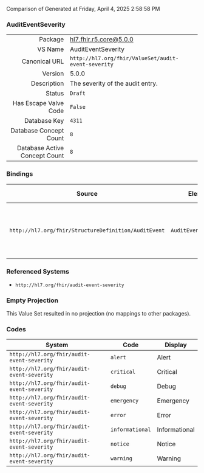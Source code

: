 Comparison of 
Generated at Friday, April 4, 2025 2:58:58 PM

### AuditEventSeverity

|      |     |
| ---: | --- |
| Package | hl7.fhir.r5.core@5.0.0 |
| VS Name | AuditEventSeverity |
| Canonical URL | `http://hl7.org/fhir/ValueSet/audit-event-severity` |
| Version | 5.0.0 |
| Description | The severity of the audit entry. |
| Status | `Draft` |
| Has Escape Valve Code | `False` |
| Database Key | `4311` |
| Database Concept Count | `8` |
| Database Active Concept Count | `8` |
### Bindings

| Source | Element | Binding | Strength | Element Short |
| ------ | ------- | ------- | -------- | ------------- |
| `http://hl7.org/fhir/StructureDefinition/AuditEvent` | `AuditEvent.severity` | `http://hl7.org/fhir/ValueSet/audit-event-severity\|5.0.0` | `Required` | emergency \| alert \| critical \| error \| warning \| notice \| informational \| debug |

### Referenced Systems

* `http://hl7.org/fhir/audit-event-severity`
### Empty Projection

This Value Set resulted in no projection (no mappings to other packages).

### Codes

| System | Code | Display |
| ------ | ---- | ------- |
| `http://hl7.org/fhir/audit-event-severity` | `alert` | Alert |
| `http://hl7.org/fhir/audit-event-severity` | `critical` | Critical |
| `http://hl7.org/fhir/audit-event-severity` | `debug` | Debug |
| `http://hl7.org/fhir/audit-event-severity` | `emergency` | Emergency |
| `http://hl7.org/fhir/audit-event-severity` | `error` | Error |
| `http://hl7.org/fhir/audit-event-severity` | `informational` | Informational |
| `http://hl7.org/fhir/audit-event-severity` | `notice` | Notice |
| `http://hl7.org/fhir/audit-event-severity` | `warning` | Warning |
